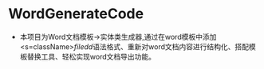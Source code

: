 # WordGenerateCode
* 本项目为Word文档模板->实体类生成器,通过在word模板中添加<s=className>$filedd$<e>语法格式、重新对word文档内容进行结构化、搭配模板替换工具、轻松实现word文档导出功能。
